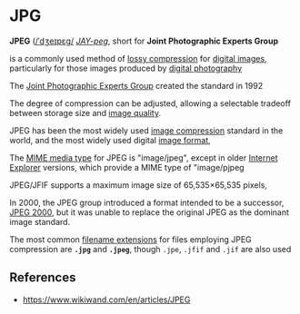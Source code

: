 # JPG

**JPEG** ([/ˈdʒeɪpɛɡ/](https://en.wikipedia.org/wiki/Help:IPA/English?oldformat=true "Help:IPA/English") [_JAY-peg_](https://en.wikipedia.org/wiki/Help:Pronunciation_respelling_key?oldformat=true "Help:Pronunciation respelling key"), short for **Joint Photographic Experts Group**

is a commonly used method of [lossy compression](https://www.wikiwand.com/en/articles/Lossy_compression "Lossy compression") for [digital images](https://www.wikiwand.com/en/articles/Digital_image "Digital image"), particularly for those images produced by [digital photography](https://www.wikiwand.com/en/articles/Digital_photography "Digital photography")

The [Joint Photographic Experts Group](https://www.wikiwand.com/en/articles/Joint_Photographic_Experts_Group "Joint Photographic Experts Group") created the standard in 1992

The degree of compression can be adjusted, allowing a selectable tradeoff between storage size and [image quality](https://www.wikiwand.com/en/articles/Image_quality "Image quality").

JPEG has been the most widely used [image compression](https://www.wikiwand.com/en/articles/Image_compression "Image compression") standard in the world,[](https://www.wikiwand.com/en/articles/JPEG#cite_note-Hudson-4)[](https://www.wikiwand.com/en/articles/JPEG#cite_note-5) and the most widely used digital [image format](https://www.wikiwand.com/en/articles/Image_format "Image format"),

The [MIME media type](https://www.wikiwand.com/en/articles/Internet_media_type "Internet media type") for JPEG is "image/jpeg", except in older [Internet Explorer](https://www.wikiwand.com/en/articles/Internet_Explorer "Internet Explorer") versions, which provide a MIME type of "image/pjpeg

JPEG/JFIF supports a maximum image size of 65,535×65,535 pixels,[](https://www.wikiwand.com/en/articles/JPEG#cite_note-11)

In 2000, the JPEG group introduced a format intended to be a successor, [JPEG 2000](https://www.wikiwand.com/en/articles/JPEG_2000 "JPEG 2000"), but it was unable to replace the original JPEG as the dominant image standard.[](https://www.wikiwand.com/en/articles/JPEG#cite_note-12)

The most common [filename extensions](https://www.wikiwand.com/en/articles/Filename_extension "Filename extension") for files employing JPEG compression are **`.jpg`** and **`.jpeg`**, though `.jpe`, `.jfif` and `.jif` are also used

## References

- https://www.wikiwand.com/en/articles/JPEG
